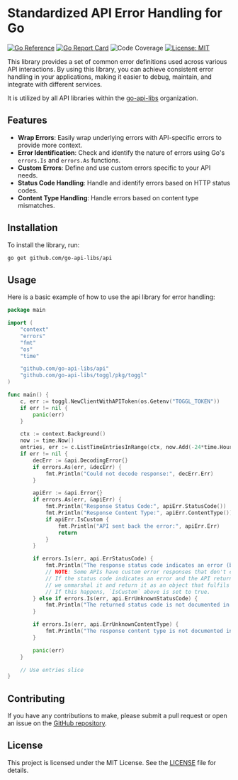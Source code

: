 # Standardized API Error Handling for Go
[![Go Reference](https://pkg.go.dev/badge/github.com/go-api-libs/api.svg)](https://pkg.go.dev/github.com/go-api-libs/api)
[![Go Report Card](https://goreportcard.com/badge/github.com/go-api-libs/api)](https://goreportcard.com/report/github.com/go-api-libs/api)
![Code Coverage](https://img.shields.io/badge/coverage-100%25-brightgreen)
[![License: MIT](https://img.shields.io/badge/License-MIT-yellow.svg)](./LICENSE)

This library provides a set of common error definitions used across various API interactions. By using this library, you can achieve consistent error handling in your applications, making it easier to debug, maintain, and integrate with different services.

It is utilized by all API libraries within the [go-api-libs](https://github.com/go-api-libs) organization.

## Features

- **Wrap Errors**: Easily wrap underlying errors with API-specific errors to provide more context.
- **Error Identification**: Check and identify the nature of errors using Go's `errors.Is` and `errors.As` functions.
- **Custom Errors**: Define and use custom errors specific to your API needs.
- **Status Code Handling**: Handle and identify errors based on HTTP status codes.
- **Content Type Handling**: Handle errors based on content type mismatches.

## Installation

To install the library, run:
```sh
go get github.com/go-api-libs/api
```

## Usage

Here is a basic example of how to use the api library for error handling:

```go
package main

import (
	"context"
	"errors"
	"fmt"
	"os"
	"time"

	"github.com/go-api-libs/api"
	"github.com/go-api-libs/toggl/pkg/toggl"
)

func main() {
	c, err := toggl.NewClientWithAPIToken(os.Getenv("TOGGL_TOKEN"))
	if err != nil {
		panic(err)
	}

	ctx := context.Background()
	now := time.Now()
	entries, err := c.ListTimeEntriesInRange(ctx, now.Add(-24*time.Hour), now)
	if err != nil {
		decErr := &api.DecodingError{}
		if errors.As(err, &decErr) {
			fmt.Println("Could not decode response:", decErr.Err)
		}

		apiErr := &api.Error{}
		if errors.As(err, &apiErr) {
			fmt.Println("Response Status Code:", apiErr.StatusCode())
			fmt.Println("Response Content Type:", apiErr.ContentType())
			if apiErr.IsCustom {
				fmt.Println("API sent back the error:", apiErr.Err)
				return
			}
		}

		if errors.Is(err, api.ErrStatusCode) {
			fmt.Println("The response status code indicates an error (but is properly documented).")
			// NOTE: Some APIs have custom error responses that don't contain api.ErrStatusCode.
			// If the status code indicates an error and the API returns a JSON,
			// we unmarshal it and return it as an object that fulfils the error interface.
			// If this happens, `IsCustom` above is set to true.
		} else if errors.Is(err, api.ErrUnknownStatusCode) {
			fmt.Println("The returned status code is not documented in the API specification.")
		}

		if errors.Is(err, api.ErrUnknownContentType) {
			fmt.Println("The response content type is not documented in the API specification.")
		}

		panic(err)
	}

	// Use entries slice
}
```

## Contributing

If you have any contributions to make, please submit a pull request or open an issue on the [GitHub repository](https://github.com/go-api-libs/api).

## License

This project is licensed under the MIT License. See the [LICENSE](./LICENSE) file for details.
